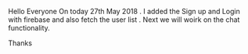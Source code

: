 Hello Everyone
On today 27th May 2018 . I added the Sign up and Login with firebase and also fetch the user list . Next we will woirk on the chat functionality.

Thanks
